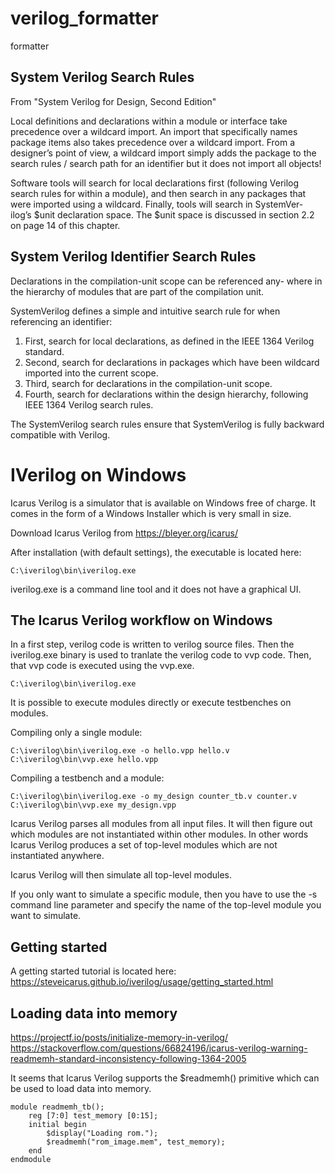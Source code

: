 # verilog_formatter
formatter

## System Verilog Search Rules

From "System Verilog for Design, Second Edition"

Local definitions and declarations within a module or interface take
precedence over a wildcard import. An import that specifically
names package items also takes precedence over a wildcard import.
From a designer’s point of view, a wildcard import simply adds the
package to the search rules / search path for an identifier but it does
not import all objects!

Software tools will
search for local declarations first (following Verilog search rules for
within a module), and then search in any packages that were
imported using a wildcard. Finally, tools will search in SystemVer-
ilog’s $unit declaration space. The $unit space is discussed in
section 2.2 on page 14 of this chapter.

## System Verilog Identifier Search Rules

Declarations in the compilation-unit scope can be referenced any-
where in the hierarchy of modules that are part of the compilation
unit.

SystemVerilog defines a simple and intuitive search rule for when
referencing an identifier:
1. First, search for local declarations, as defined in the IEEE 1364 Verilog standard.
2. Second, search for declarations in packages which have been wildcard imported into the current scope.
3. Third, search for declarations in the compilation-unit scope.
4. Fourth, search for declarations within the design hierarchy, following IEEE 1364 Verilog search rules.

The SystemVerilog search rules ensure that SystemVerilog is fully
backward compatible with Verilog.

# IVerilog on Windows

Icarus Verilog is a simulator that is available on Windows free of charge.
It comes in the form of a Windows Installer which is very small in size.

Download Icarus Verilog from https://bleyer.org/icarus/

After installation (with default settings), the executable is located here:

```
C:\iverilog\bin\iverilog.exe
```

iverilog.exe is a command line tool and it does not have a graphical UI.

## The Icarus Verilog workflow on Windows

In a first step, verilog code is written to verilog source files.
Then the iverilog.exe binary is used to tranlate the verilog code to vvp code.
Then, that vvp code is executed using the vvp.exe.

```
C:\iverilog\bin\iverilog.exe
```

It is possible to execute modules directly or execute testbenches on modules.

Compiling only a single module:

```
C:\iverilog\bin\iverilog.exe -o hello.vpp hello.v
C:\iverilog\bin\vvp.exe hello.vpp
```

Compiling a testbench and a module:

```
C:\iverilog\bin\iverilog.exe -o my_design counter_tb.v counter.v
C:\iverilog\bin\vvp.exe my_design.vpp
```

Icarus Verilog parses all modules from all input files. It will then figure out
which modules are not instantiated within other modules. In other words Icarus
Verilog produces a set of top-level modules which are not instantiated anywhere.

Icarus Verilog will then simulate all top-level modules.

If you only want to simulate a specific module, then you have to use the -s
command line parameter and specify the name of the top-level module you want
to simulate.

## Getting started

A getting started tutorial is located here: https://steveicarus.github.io/iverilog/usage/getting_started.html

## Loading data into memory

https://projectf.io/posts/initialize-memory-in-verilog/
https://stackoverflow.com/questions/66824196/icarus-verilog-warning-readmemh-standard-inconsistency-following-1364-2005

It seems that Icarus Verilog supports the $readmemh() primitive which can be used
to load data into memory.

```
module readmemh_tb();
    reg [7:0] test_memory [0:15];
    initial begin
        $display("Loading rom.");
        $readmemh("rom_image.mem", test_memory);
    end
endmodule
```









